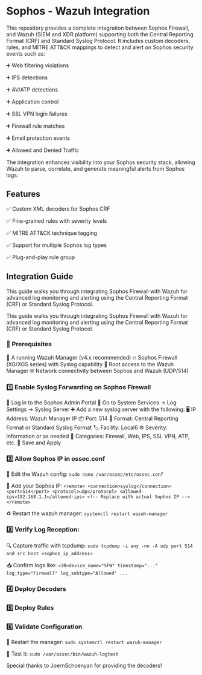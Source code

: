 # Sophos - Wazuh Integration
This repository provides a complete integration between Sophos Firewall, and Wazuh (SIEM and XDR platform) supporting both the Central Reporting Format (CRF) and Standard Syslog Protocol. It includes custom decoders, rules, and MITRE ATT&CK mappings to detect and alert on Sophos security events such as:

➕ Web filtering violations

➕ IPS detections

➕ AV/ATP detections

➕ Application control

➕ SSL VPN login failures

➕ Firewall rule matches

➕ Email protection events

➕ Allowed and Denied Traffic

The integration enhances visibility into your Sophos security stack, allowing Wazuh to parse, correlate, and generate meaningful alerts from Sophos logs.

## Features
✅ Custom XML decoders for Sophos CRF

✅ Fine-grained rules with severity levels

✅ MITRE ATT&CK technique tagging

✅ Support for multiple Sophos log types

✅ Plug-and-play rule group
## Integration Guide
This guide walks you through integrating Sophos Firewall with Wazuh for advanced log monitoring and alerting using the Central Reporting Format (CRF) or Standard Syslog Protocol.

This guide walks you through integrating Sophos Firewall with Wazuh for advanced log monitoring and alerting using the Central Reporting Format (CRF) or Standard Syslog Protocol.

### 🧱 Prerequisites
🧠 A running Wazuh Manager (v4.x recommended)
🔥 Sophos Firewall (XG/XGS series) with Syslog capability
🔐 Root access to the Wazuh Manager
🌐 Network connectivity between Sophos and Wazuh (UDP/514)

### 1️⃣ Enable Syslog Forwarding on Sophos Firewall
🔑 Log in to the Sophos Admin Portal
🧭 Go to System Services → Log Settings → Syslog Server
➕ Add a new syslog server with the following:
🖥️ IP Address: Wazuh Manager IP
📦 Port: 514
🧾 Format: Central Reporting Format or Standard Syslog Format
🏷️ Facility: Local6
⚙️ Severity: Information or as needed
📂 Categories: Firewall, Web, IPS, SSL VPN, ATP, etc.
💾 Save and Apply

### 2️⃣ Allow Sophos IP in ossec.conf
📝 Edit the Wazuh config: `sudo nano /var/ossec/etc/ossec.conf`

🔐 Add your Sophos IP: `<remote>
  <connection>syslog</connection>
  <port>514</port>
  <protocol>udp</protocol>
  <allowed-ips>192.168.1.1</allowed-ips> <!-- Replace with actual Sophos IP -->
</remote>
`

♻️ Restart the wazuh manager: `systemctl restart wazuh-manager`

### 3️⃣ Verify Log Reception: 
🔍 Capture traffic with tcpdump: `sudo tcpdump -i any -nn -A udp port 514 and src host <sophos_ip_address>`

📥 Confirm logs like: `<30>device_name="SFW" timestamp="..." log_type="Firewall" log_subtype="Allowed" ...`

### 4️⃣ Deploy Decoders

### 5️⃣ Deploy Rules

### 6️⃣ Validate Configuration

🔄 Restart the manager: `sudo systemctl restart wazuh-manager`

🧪 Test it: `sudo /var/ossec/bin/wazuh-logtest`

Special thanks to JoernSchoenyan for providing the decoders!
